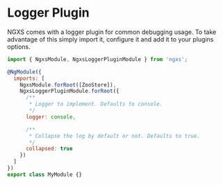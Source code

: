 # Logger Plugin

NGXS comes with a logger plugin for common debugging usage. To take advantage of this
simply import it, configure it and add it to your plugins options.

```javascript
import { NgxsModule, NgxsLoggerPluginModule } from 'ngxs';

@NgModule({
  imports: [
    NgxsModule.forRoot([ZooStore]),
    NgxsLoggerPluginModule.forRoot({
      /**
       * Logger to implement. Defaults to console.
       */
      logger: console,

      /**
       * Collapse the log by default or not. Defaults to true.
       */
      collapsed: true
    })
  ]
})
export class MyModule {}
```
